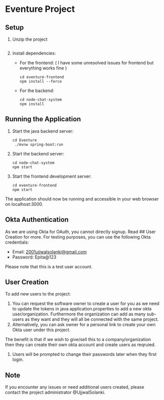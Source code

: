 # Eventure Project

## Setup

1. Unzip the project
   ```
   ```

2. Install dependencies:
   - For the frontend: ( I have some unresolved issues for frontend but everything works fine )
     ```
     cd eventure-frontend
     npm install --force
     ```
   - For the backend:
     ```
     cd node-chat-system
     npm install
     ```

## Running the Application

1. Start the java backend server:
   ```
   cd Eventure
    ./mvnw spring-boot:run      
    ``` 

2. Start the backend server:
   ```
   cd node-chat-system
   npm start
   ``` 

3. Start the frontend development server:
   ```
   cd eventure-frontend
   npm start
   ```


The application should now be running and accessible in your web browser on localhost:3000.

## Okta Authentication
As we are using Okta for OAuth, you cannot directly signup. Read ## User Creation for more. 
For testing purposes, you can use the following Okta credentials:

- Email: 2001ujjwalsolanki@gmail.com
- Password: Epita@123

Please note that this is a test user account.

## User Creation

To add new users to the project:
1. You can request the software owner to create a user for you as we need to update the tokens in java application.properties to add a new okta user/organization. Furthermore the organization can add as many sub-users as they want and they will all be connected with the same project. 
2. Alternatively, you can ask owner for a personal link to create your own Okta user under this project.

The benefit is that if we wish to give/sell this to a company/organization then they can create their own okta account and create users as reqruied.
1. Users will be prompted to change their passwords later when they first login. 

## Note

If you encounter any issues or need additional users created, please contact the project administrator @UjjwalSolanki.